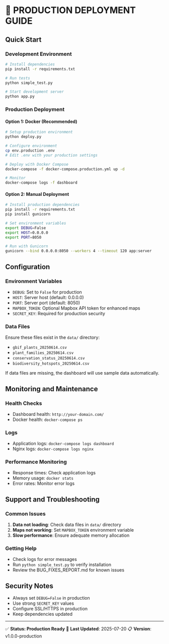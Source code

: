 # 🚀 PRODUCTION DEPLOYMENT GUIDE

## Quick Start

### Development Environment
```bash
# Install dependencies
pip install -r requirements.txt

# Run tests
python simple_test.py

# Start development server
python app.py
```

### Production Deployment

#### Option 1: Docker (Recommended)
```bash
# Setup production environment
python deploy.py

# Configure environment
cp env.production .env
# Edit .env with your production settings

# Deploy with Docker Compose
docker-compose -f docker-compose.production.yml up -d

# Monitor
docker-compose logs -f dashboard
```

#### Option 2: Manual Deployment
```bash
# Install production dependencies
pip install -r requirements.txt
pip install gunicorn

# Set environment variables
export DEBUG=False
export HOST=0.0.0.0
export PORT=8050

# Run with Gunicorn
gunicorn --bind 0.0.0.0:8050 --workers 4 --timeout 120 app:server
```

## Configuration

### Environment Variables
- `DEBUG`: Set to `False` for production
- `HOST`: Server host (default: 0.0.0.0)
- `PORT`: Server port (default: 8050)
- `MAPBOX_TOKEN`: Optional Mapbox API token for enhanced maps
- `SECRET_KEY`: Required for production security

### Data Files
Ensure these files exist in the `data/` directory:
- `gbif_plants_20250614.csv`
- `plant_families_20250614.csv`
- `conservation_status_20250614.csv`
- `biodiversity_hotspots_20250614.csv`

If data files are missing, the dashboard will use sample data automatically.

## Monitoring and Maintenance

### Health Checks
- Dashboard health: `http://your-domain.com/`
- Docker health: `docker-compose ps`

### Logs
- Application logs: `docker-compose logs dashboard`
- Nginx logs: `docker-compose logs nginx`

### Performance Monitoring
- Response times: Check application logs
- Memory usage: `docker stats`
- Error rates: Monitor error logs

## Support and Troubleshooting

### Common Issues
1. **Data not loading**: Check data files in `data/` directory
2. **Maps not working**: Set `MAPBOX_TOKEN` environment variable
3. **Slow performance**: Ensure adequate memory allocation

### Getting Help
- Check logs for error messages
- Run `python simple_test.py` to verify installation
- Review the BUG_FIXES_REPORT.md for known issues

## Security Notes
- Always set `DEBUG=False` in production
- Use strong `SECRET_KEY` values
- Configure SSL/HTTPS in production
- Keep dependencies updated

---

✅ **Status: Production Ready**
🔧 **Last Updated**: 2025-07-20
📋 **Version**: v1.0.0-production
